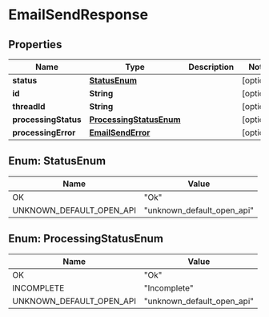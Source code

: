 

# EmailSendResponse


## Properties

| Name | Type | Description | Notes |
|------------ | ------------- | ------------- | -------------|
|**status** | [**StatusEnum**](#StatusEnum) |  |  [optional] |
|**id** | **String** |  |  [optional] |
|**threadId** | **String** |  |  [optional] |
|**processingStatus** | [**ProcessingStatusEnum**](#ProcessingStatusEnum) |  |  [optional] |
|**processingError** | [**EmailSendError**](EmailSendError.md) |  |  [optional] |



## Enum: StatusEnum

| Name | Value |
|---- | -----|
| OK | &quot;Ok&quot; |
| UNKNOWN_DEFAULT_OPEN_API | &quot;unknown_default_open_api&quot; |



## Enum: ProcessingStatusEnum

| Name | Value |
|---- | -----|
| OK | &quot;Ok&quot; |
| INCOMPLETE | &quot;Incomplete&quot; |
| UNKNOWN_DEFAULT_OPEN_API | &quot;unknown_default_open_api&quot; |



